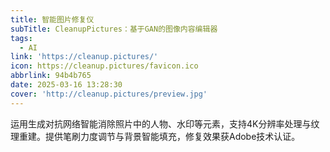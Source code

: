 ```yaml
---
title: 智能图片修复仪
subTitle: CleanupPictures：基于GAN的图像内容编辑器
tags:
  - AI
link: 'https://cleanup.pictures/'
icon: https://cleanup.pictures/favicon.ico
abbrlink: 94b4b765
date: 2025-03-16 13:28:30
cover: 'http://cleanup.pictures/preview.jpg'
---
```


运用生成对抗网络智能消除照片中的人物、水印等元素，支持4K分辨率处理与纹理重建。提供笔刷力度调节与背景智能填充，修复效果获Adobe技术认证。